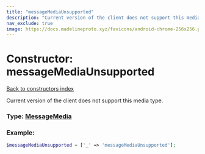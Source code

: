 ```yaml
---
title: "messageMediaUnsupported"
description: "Current version of the client does not support this media type."
nav_exclude: true
image: https://docs.madelineproto.xyz/favicons/android-chrome-256x256.png
---
```

# Constructor: messageMediaUnsupported  
[Back to constructors index](/API_docs/constructors/index.html)



Current version of the client does not support this media type.




### Type: [MessageMedia](/API_docs/types/MessageMedia.html)


### Example:

```php
$messageMediaUnsupported = ['_' => 'messageMediaUnsupported'];
```  
